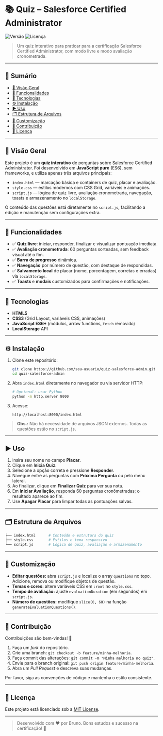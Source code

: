 # 📚 Quiz – Salesforce Certified Administrator

![Versão](https://img.shields.io/badge/version-1.0.0-blue) ![Licença](https://img.shields.io/badge/license-MIT-green)

> Um quiz interativo para praticar para a certificação Salesforce Certified Administrator, com modo livre e modo avaliação cronometrada.

---

## 📖 Sumário

* [🌟 Visão Geral](#-visão-geral)
* [🚀 Funcionalidades](#-funcionalidades)
* [🧰 Tecnologias](#-tecnologias)
* [⚙️ Instalação](#️-instalação)
* [▶️ Uso](#️-uso)
* [🗂️ Estrutura de Arquivos](#️-estrutura-de-arquivos)
* [🎨 Customização](#-customização)
* [🤝 Contribuição](#-contribuição)
* [📄 Licença](#-licença)

---

## 🌟 Visão Geral

Este projeto é um **quiz interativo** de perguntas sobre Salesforce Certified Administrator. Foi desenvolvido em **JavaScript puro** (ES6), sem frameworks, e utiliza apenas três arquivos principais:

* `index.html` — marcação básica e containers de quiz, placar e avaliação.
* `style.css` — estilos modernos com CSS Grid, variáveis e animações.
* `script.js` — lógica de quiz livre, avaliação cronometrada, navegação, toasts e armazenamento no `localStorage`.

O conteúdo das questões está diretamente no `script.js`, facilitando a edição e manutenção sem configurações extra.

---

## 🚀 Funcionalidades

* ✅ **Quiz livre**: iniciar, responder, finalizar e visualizar pontuação imediata.
* ✅ **Avaliação cronometrada**: 60 perguntas sorteadas, sem feedback visual até o fim.
* ✅ **Barra de progresso** dinâmica.
* ✅ **Navegação** por número de questão, com destaque de respondidas.
* ✅ **Salvamento local** de placar (nome, porcentagem, corretas e erradas) via `localStorage`.
* ✅ **Toasts** e **modais** customizados para confirmações e notificações.

---

## 🧰 Tecnologias

* **HTML5**
* **CSS3** (Grid Layout, variáveis CSS, animações)
* **JavaScript ES6+** (módulos, arrow functions, `fetch` removido)
* **LocalStorage** API

---

## ⚙️ Instalação

1. Clone este repositório:

   ```bash
   git clone https://github.com/seu-usuario/quiz-salesforce-admin.git
   cd quiz-salesforce-admin
   ```
2. Abra `index.html` diretamente no navegador ou via servidor HTTP:

   ```bash
   # Opcional: usar Python
   python -m http.server 8000
   ```
3. Acesse:

   ```
   http://localhost:8000/index.html
   ```

> **Obs.:** Não há necessidade de arquivos JSON externos. Todas as questões estão no `script.js`.

---

## ▶️ Uso

1. Insira seu nome no campo **Placar**.
2. Clique em **Inicia Quiz**.
3. Selecione a opção correta e pressione **Responder**.
4. Navegue entre as perguntas com **Próxima Pergunta** ou pelo menu lateral.
5. Ao finalizar, clique em **Finalizar Quiz** para ver sua nota.
6. Em **Iniciar Avaliação**, responda 60 perguntas cronômetradas; o resultado aparece ao fim.
7. Use **Apagar Placar** para limpar todas as pontuações salvas.

---

## 🗂️ Estrutura de Arquivos

```bash
├── index.html      # Conteúdo e estrutura do quiz
├── style.css       # Estilos e tema responsivo
└── script.js       # Lógica de quiz, avaliação e armazenamento
```

---

## 🎨 Customização

* **Editar questões:** abra `script.js` e localize o array `questions` no topo. Adicione, remova ou modifique objetos de questão.
* **Temas e cores:** altere variáveis CSS em `:root` no `style.css`.
* **Tempo de avaliação:** ajuste `evaluationDuration` (em segundos) em `script.js`.
* **Número de questões:** modifique `slice(0, 60)` na função `generateEvaluationQuestions()`.

---

## 🤝 Contribuição

Contribuições são bem-vindas! 🎉

1. Faça um *fork* do repositório.
2. Crie uma branch: `git checkout -b feature/minha-melhoria`.
3. Faça commit das alterações: `git commit -m "Minha melhoria no quiz"`.
4. Envie para o branch original: `git push origin feature/minha-melhoria`.
5. Abra um *Pull Request* e descreva suas mudanças.

Por favor, siga as convenções de código e mantenha o estilo consistente.

---

## 📄 Licença

Este projeto está licenciado sob a [MIT License](LICENSE).

---

> Desenvolvido com ❤️ por Bruno. Bons estudos e sucesso na certificação! 🚀
